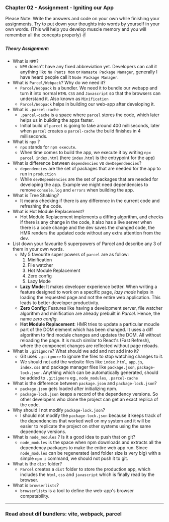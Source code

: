 ### Chapter 02 - Assignment - Igniting our App

Please Note: Write the answers and code on your own while finishing your assignments. Try to
put down your thoughts into words by yourself in your own words. (This will help you develop
muscle memory and you will remember all the concepts properly) ✌

##### Theory Assignment:
- What is `NPM`?
  - `NPM` doesn't have any fixed abbreviation yet. Developers can call it anything like `No Pants Mom` or `Namaste Package Manager`, generally I have heard people call it `Node Package Manager`.
- What is `Parcel/Webpack`? Why do we need it?
  - `Parcel/Webpack` is a bundler. We need it to bundle our webapp and turn it into normal `HTML` `CSS` and `Javascript` so that the browsers can understand it. Also known as `Minification`
  - `Parcel/Webpack` helps in building our web-app after developing it.
- What is `.parcel-cache`
  - `.parcel-cache` is a space where `parcel` stores the code, which later helps us in building the apps faster.
  - Initial build of `parcel` is going to take around 400 milliseconds, later when `parcel` creates a `parcel-cache` the build finishes in 4 milliseconds.
- What is `npx` ?
  - `npx` stands for `npm execute`.
  - When time comes to build the app, we execute it by writing `npx parcel index.html` (here `index.html` is the entrypoint for the app)
- What is difference between `dependencies` vs `devDependencies`?
  - `dependencies` are the set of packages that are needed for the app to run in `production`
  - While `devDependencies` are the set of packages that are needed for developing the app. Example we might need dependencies to remove `console.log` and `errors` when building the app.
- What is Tree Shaking?
  - It means checking if there is any difference in the current code and refreshing the code.
- What is Hot Module Replacement?
  - Hot Module Replacement implements a diffing algorithm, and checks if there is any change in the code, it also has a live server when there is a code change and the dev saves the changed code, the HMR renders the updated code without any extra attention from the dev.
- List down your favourite 5 superpowers of Parcel and describe any 3 of them in your
own words.
  - My 5 favourite super powers of `parcel` are as follow:
    1. Minification
    2. File watcher
    3. Hot Module Replacement
    4. Zero config
    5. Lazy Mode
  - __Lazy Mode__: It makes developer experience better. When writing a feature designed to work on a specific page, _lazy mode_ helps in loading the requested page and not the entire web application.
  This leads to better developer productivity.
  - __Zero Config__: Features like having a development server, file watcher algorithm and minification are already prebuilt in _Parcel_. Hence, the name _zero config_.
  - __Hot Module Replacement__: HMR tries to update a particular moudle part of the DOM element which has been changed. It uses a diff algorithm to find module changes and updates the DOM. All without reloading the page.
  It is much similar to React's (Fast Refresh), where the component changes are reflected without page reloads.
- What is `.gitignore`? What should we add and not add into it?
  - Git uses `.gitignore` to ignore the files to stop watching changes to it.
  - We should not add the website files like `index.html`, `app.js`, `index.css` and package manager files like `package.json`, `package-lock.json`. 
  Anything which can be automatically generated, should be added to `.gitignore` eg., `node_modules`, `.parcel-cache`
- What is the difference between `package.json` and `package-lock.json`?
  - `package.json` gets loaded after initializing npm.
  - `package-lock.json` keeps a record of the dependency versions. So other developers who clone the project can get an exact replica of the code.
- Why should I not modify `package-lock.json`?
  - I should not modify the `package-lock.json` because it keeps track of the dependencies that worked well on my system and it will be easier to replicate the project on other systems using the same dependency versions.
- What is `node_modules` ? Is it a good idea to push that on git?
  - `node_modules` is the space when npm downloads and extracts all the dependency packages to make the entire web app run.
  Since `node_modules` can be regenerated (and folder size is very big) with a simple `npm i` command, we should not push it to git.
- What is the `dist` folder?
  - `Parcel` creates a `dist` folder to store the production app, which includes the `html`, `css` and `javascript` which is finally read by the browser.
- What is `browserlists`?
  - `browserlists` is a tool to define the web-app's browser compatability.

---
### __Read about dif bundlers: vite, webpack, parcel__


